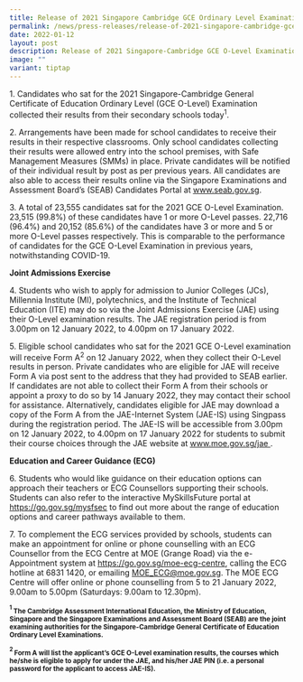 ```yaml
---
title: Release of 2021 Singapore Cambridge GCE Ordinary Level Examination Results
permalink: /news/press-releases/release-of-2021-singapore-cambridge-gce-o-level-examination-results/
date: 2022-01-12
layout: post
description: Release of 2021 Singapore-Cambridge GCE O-Level Examination Results
image: ""
variant: tiptap
---
```

<p>1. Candidates who sat for the 2021 Singapore-Cambridge General Certificate
of Education Ordinary Level (GCE O-Level) Examination collected their results
from their secondary schools today<sup>1</sup>.</p>
<p>2. Arrangements have been made for school candidates to receive their
results in their respective classrooms. Only school candidates collecting
their results were allowed entry into the school premises, with Safe Management
Measures (SMMs) in place. Private candidates will be notified of their
individual result by post as per previous years. All candidates are also
able to access their results online via the Singapore Examinations and
Assessment Board’s (SEAB) Candidates Portal at <a href="https://www.seab.gov.sg/" rel="noopener noreferrer nofollow" target="_blank"><u>www.seab.gov.sg</u></a>.</p>
<p>3. A total of 23,555 candidates sat for the 2021 GCE O-Level Examination.
23,515 (99.8%) of these candidates have 1 or more O-Level passes. 22,716
(96.4%) and 20,152 (85.6%) of the candidates have 3 or more and 5 or more
O-Level passes respectively. This is comparable to the performance of candidates
for the GCE O-Level Examination in previous years, notwithstanding COVID-19.</p>
<p><strong>Joint Admissions Exercise</strong>
</p>
<p>4. Students who wish to apply for admission to Junior Colleges (JCs),
Millennia Institute (MI), polytechnics, and the Institute of Technical
Education (ITE) may do so via the Joint Admissions Exercise (JAE) using
their O-Level examination results. The JAE registration period is from
3.00pm on 12 January 2022, to 4.00pm on 17 January 2022.</p>
<p>5. Eligible school candidates who sat for the 2021 GCE O-Level examination
will receive Form A<sup>2</sup> on 12 January 2022, when they collect their
O-Level results in person. Private candidates who are eligible for JAE
will receive Form A via post sent to the address that they had provided
to SEAB earlier. If candidates are not able to collect their Form A from
their schools or appoint a proxy to do so by 14 January 2022, they may
contact their school for assistance. Alternatively, candidates eligible
for JAE may download a copy of the Form A from the JAE-Internet System
(JAE-IS) using Singpass during the registration period. The JAE-IS will
be accessible from 3.00pm on 12 January 2022, to 4.00pm on 17 January 2022
for students to submit their course choices through the JAE website at
<a href="https://www.moe.gov.sg/post-secondary/admissions/jae/" rel="noopener noreferrer nofollow" target="_blank"><u>www.moe.gov.sg/jae</u>
</a>.</p>
<p><strong>Education and Career Guidance (ECG)</strong>
</p>
<p>6. Students who would like guidance on their education options can approach
their teachers or ECG Counsellors supporting their schools. Students can
also refer to the interactive MySkillsFuture portal at <a href="https://www.myskillsfuture.gov.sg/Secondary" rel="noopener noreferrer nofollow" target="_blank"><u>https://go.gov.sg/mysfsec</u></a> to
find out more about the range of education options and career pathways
available to them.</p>
<p>7. To complement the ECG services provided by schools, students can make
an appointment for online or phone counselling with an ECG Counsellor from
the ECG Centre at MOE (Grange Road) via the e-Appointment system at <a href="https://go.gov.sg/moe-ecg-centre" rel="noopener noreferrer nofollow" target="_blank"><u>https://go.gov.sg/moe-ecg-centre</u></a>,
calling the ECG hotline at 6831 1420, or emailing <a href="mailto:MOE_ECG@moe.gov.sg" rel="noopener noreferrer nofollow" target="_blank"><u>MOE_ECG@moe.gov.sg</u></a>. The MOE
ECG Centre will offer online or phone counselling from 5 to 21 January
2022, 9.00am to 5.00pm (Saturdays: 9.00am to 12.30pm).</p>
<p><strong><sup><sub>1</sub></sup><sub> The Cambridge Assessment International Education, the Ministry of Education, Singapore and the Singapore Examinations and Assessment Board (SEAB) are the joint examining authorities for the Singapore-Cambridge General Certificate of Education Ordinary Level Examinations.</sub></strong>
</p>
<p><strong><sup><sub>2 </sub></sup><sub>Form A will list the applicant’s GCE O-Level examination results, the courses which he/she is eligible to apply for under the JAE, and his/her JAE PIN (i.e. a personal password for the applicant to access JAE-IS).</sub></strong>
</p>
<p></p>